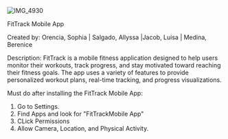 
![IMG_4930](https://github.com/user-attachments/assets/9d150f4f-8b03-4684-b07c-bede9ae6232c)

FitTrack Mobile App

Created by: Orencia, Sophia | Salgado, Allyssa |Jacob, Luisa | Medina, Berenice

Description: 
FitTrack is a mobile fitness application designed to help users monitor their workouts, track progress, and stay motivated toward reaching their fitness goals. 
The app uses a variety of features to provide personalized workout plans, real-time tracking, and progress visualizations.

Must do after installing the FitTrack Mobile App:
1. Go to Settings.
2. Find Apps and look for "FitTrackMobile App"
3. CLick Permissions
4. Allow Camera, Location, and Physical Activity.

   
